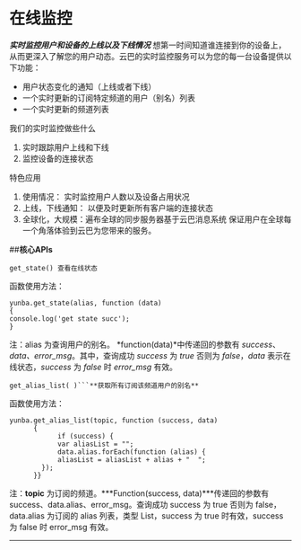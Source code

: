 # 在线监控
***实时监控用户和设备的上线以及下线情况***
想第一时间知道谁连接到你的设备上，从而更深入了解您的用户动态。云巴的实时监控服务可以为您的每一台设备提供以下功能：

 - 用户状态变化的通知（上线或者下线）
 - 一个实时更新的订阅特定频道的用户（别名）列表
 - 一个实时更新的频道列表


我们的实时监控做些什么

 1. 实时跟踪用户上线和下线
 2. 监控设备的连接状态


特色应用
1. 使用情况： 实时监控用户人数以及设备占用状况
2. 上线，下线通知： 以便及时更新所有客户端的连接状态
3. 全球化，大规模：遍布全球的同步服务器基于云巴消息系统 保证用户在全球每一个角落体验到云巴为您带来的服务。

##**核心APIs**

` get_state() 查看在线状态 `

 函数使用方法：
```
yunba.get_state(alias, function (data)
{
console.log('get state succ');
}
```
注：alias 为查询用户的别名。 *function(data)*中传递回的参数有 *success*、*data、error_msg*。其中，查询成功 *success* 为 *true* 否则为 *false*，*data* 表示在线状态，*success* 为 *false* 时 *error_msg* 有效。
  ```
  get_alias_list( )```**获取所有订阅该频道用户的别名**
 ```
 函数使用方法：
```
yunba.get_alias_list(topic, function (success, data)
      {
            if (success) {
            var aliasList = "";
            data.alias.forEach(function (alias) {
            aliasList = aliasList + alias + "  ";
        });
      }}
```
注：**topic** 为订阅的频道。***Function(success, data)***传递回的参数有 success、data.alias、error_msg。查询成功 success 为 true 否则为 false，data.alias 为订阅的 alias 列表，类型 List，success 为 true 时有效，success 为 false 时 error_msg 有效。


---
